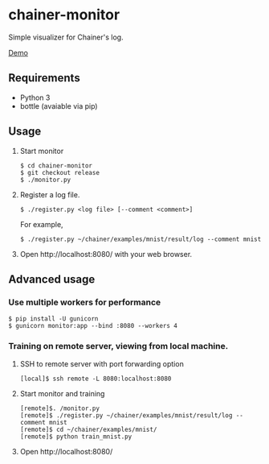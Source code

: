 # chainer-monitor

Simple visualizer for Chainer's log.

[Demo](https://hakuyume.github.io/chainer-monitor/)

## Requirements
- Python 3
- bottle (avaiable via pip)

## Usage

1. Start monitor
    ```
    $ cd chainer-monitor
    $ git checkout release
    $ ./monitor.py
    ```

2. Register a log file.
    ```
    $ ./register.py <log file> [--comment <comment>]
    ```
    For example,
    ```
    $ ./register.py ~/chainer/examples/mnist/result/log --comment mnist
    ```

3. Open http://localhost:8080/ with your web browser.


## Advanced usage

### Use multiple workers for performance

```
$ pip install -U gunicorn
$ gunicorn monitor:app --bind :8080 --workers 4
```

### Training on remote server, viewing from local machine.

1. SSH to remote server with port forwarding option
    ```
    [local]$ ssh remote -L 8080:localhost:8080
    ```

2. Start monitor and training
    ```
    [remote]$. /monitor.py
    [remote]$ ./register.py ~/chainer/examples/mnist/result/log --comment mnist
    [remote]$ cd ~/chainer/examples/mnist/
    [remote]$ python train_mnist.py
    ```

3. Open http://localhost:8080/
